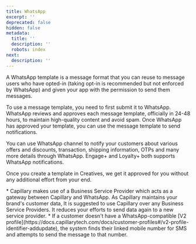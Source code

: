 ```yaml
---
title: WhatsApp
excerpt: ''
deprecated: false
hidden: false
metadata:
  title: ''
  description: ''
  robots: index
next:
  description: ''
---
```

A WhatsApp template is a message format that you can reuse to message users who have opted-in (taking opt-in is recommended but not enforced by WhatsApp) and given your app with the permission to send them messages.

To use a message template, you need to first submit it to WhatsApp. WhatsApp reviews and approves each message template, officially in 24-48 hours, to maintain high-quality content and avoid spam. Once WhatsApp has approved your template, you can use the message template to send notifications.

You can use WhatsApp channel to notify your customers about various offers and discounts, transaction, shipping information, OTPs and many more details through WhatsApp. Engage+ and Loyalty+ both supports WhatsApp notifications.

Once you create a template in Creatives, we get it approved for you without any additional effort from your end.

<Note title="Note">
* Capillary makes use of a Business Service Provider which acts as a gateway between Capillary and WhatsApp. As Capillary maintains your brand's customer data, It is suggested to use Capillary over any Business Service Providers. It reduces your efforts to send data again to a new service provider.
* If a customer doesn't have a WhatsApp-compatible [V2 profile](https://docs.capillarytech.com/docs/customer-profiles#/v2-profile-identifier-addupdate), the system finds their linked mobile number for SMS and attempts to send the message to that number.
</Note>

<br />
